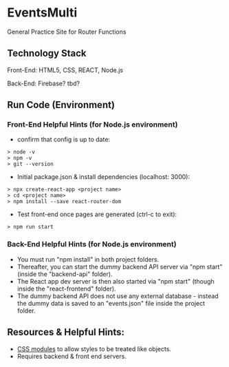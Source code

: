 # EventsMulti
General Practice Site for Router Functions

## Technology Stack
Front-End: HTML5, CSS, REACT, Node.js

Back-End: Firebase? tbd?




## Run Code (Environment)
### Front-End Helpful Hints (for Node.js environment)
- confirm that config is up to date:

```
> node -v
> npm -v
> git --version
```

- Initial package.json & install dependencies (localhost: 3000):
```
> npx create-react-app <project name>
> cd <project name>
> npm install --save react-router-dom
```
- Test front-end once pages are generated (ctrl-c to exit):
```
> npm run start
```

### Back-End Helpful Hints (for Node.js environment)
- You must run "npm install" in both project folders.
- Thereafter, you can start the dummy backend API server via "npm start" (inside the "backend-api" folder).
- The React app dev server is then also started via "npm start" (though inside the "react-frontend" folder).
- The dummy backend API does not use any external database - instead the dummy data is saved to an "events.json" file inside the project folder.


## Resources & Helpful Hints:
- [CSS modules](https://create-react-app.dev/docs/adding-a-css-modules-stylesheet/) to allow styles to be treated like objects.
- Requires backend & front end servers. 
